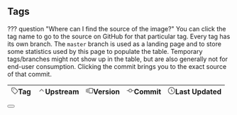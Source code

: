 ## Tags

??? question "Where can I find the source of the image?"
    You can click the tag name to go to the source on GitHub for that particular tag. Every tag has its own branch.
    The `master` branch is used as a landing page and to store some statistics used by this page to populate the table.
    Temporary tags/branches might not show up in the table, but are also generally not for end-user consumption.
    Clicking the commit brings you to the exact source of that commit.

<table id= "tags-table">
  <thead>
    <th style="white-space:nowrap;"><span class="twemoji"><svg xmlns="http://www.w3.org/2000/svg" xmlns:xlink="http://www.w3.org/1999/xlink" aria-hidden="true" focusable="false" width="1em" height="1em" style="-ms-transform: rotate(360deg); -webkit-transform: rotate(360deg); transform: rotate(360deg);" preserveAspectRatio="xMidYMid meet" viewBox="0 0 16 16"><path fill-rule="evenodd" d="M2.5 7.775V2.75a.25.25 0 0 1 .25-.25h5.025a.25.25 0 0 1 .177.073l6.25 6.25a.25.25 0 0 1 0 .354l-5.025 5.025a.25.25 0 0 1-.354 0l-6.25-6.25a.25.25 0 0 1-.073-.177zm-1.5 0V2.75C1 1.784 1.784 1 2.75 1h5.025c.464 0 .91.184 1.238.513l6.25 6.25a1.75 1.75 0 0 1 0 2.474l-5.026 5.026a1.75 1.75 0 0 1-2.474 0l-6.25-6.25A1.75 1.75 0 0 1 1 7.775zM6 5a1 1 0 1 0 0 2a1 1 0 0 0 0-2z" fill="#626262"/></svg></span>Tag</th>
    <th style="white-space:nowrap;"><span class="twemoji"><svg xmlns="http://www.w3.org/2000/svg" xmlns:xlink="http://www.w3.org/1999/xlink" aria-hidden="true" focusable="false" width="1em" height="1em" style="-ms-transform: rotate(360deg); -webkit-transform: rotate(360deg); transform: rotate(360deg);" preserveAspectRatio="xMidYMid meet" viewBox="0 0 16 16"><path fill-rule="evenodd" d="M3.22 9.78a.75.75 0 0 1 0-1.06l4.25-4.25a.75.75 0 0 1 1.06 0l4.25 4.25a.75.75 0 0 1-1.06 1.06L8 6.06L4.28 9.78a.75.75 0 0 1-1.06 0z" fill="#626262"/></svg></span>Upstream</th>
    <th style="white-space:nowrap;"><span class="twemoji"><svg xmlns="http://www.w3.org/2000/svg" xmlns:xlink="http://www.w3.org/1999/xlink" aria-hidden="true" focusable="false" width="1em" height="1em" style="-ms-transform: rotate(360deg); -webkit-transform: rotate(360deg); transform: rotate(360deg);" preserveAspectRatio="xMidYMid meet" viewBox="0 0 16 16"><path fill-rule="evenodd" d="M7.75 14A1.75 1.75 0 0 1 6 12.25v-8.5C6 2.784 6.784 2 7.75 2h6.5c.966 0 1.75.784 1.75 1.75v8.5A1.75 1.75 0 0 1 14.25 14h-6.5zm-.25-1.75c0 .138.112.25.25.25h6.5a.25.25 0 0 0 .25-.25v-8.5a.25.25 0 0 0-.25-.25h-6.5a.25.25 0 0 0-.25.25v8.5zM4.9 3.508a.75.75 0 0 1-.274 1.025a.25.25 0 0 0-.126.217v6.5a.25.25 0 0 0 .126.217a.75.75 0 0 1-.752 1.298A1.75 1.75 0 0 1 3 11.25v-6.5c0-.649.353-1.214.874-1.516a.75.75 0 0 1 1.025.274zM1.625 5.533a.75.75 0 1 0-.752-1.299A1.75 1.75 0 0 0 0 5.75v4.5c0 .649.353 1.214.874 1.515a.75.75 0 1 0 .752-1.298a.25.25 0 0 1-.126-.217v-4.5a.25.25 0 0 1 .126-.217z" fill="#626262"/></svg></span>Version</th>
    <th style="white-space:nowrap;"><span class="twemoji"><svg xmlns="http://www.w3.org/2000/svg" xmlns:xlink="http://www.w3.org/1999/xlink" aria-hidden="true" focusable="false" width="1em" height="1em" style="-ms-transform: rotate(360deg); -webkit-transform: rotate(360deg); transform: rotate(360deg);" preserveAspectRatio="xMidYMid meet" viewBox="0 0 16 16"><path fill-rule="evenodd" d="M10.5 7.75a2.5 2.5 0 1 1-5 0a2.5 2.5 0 0 1 5 0zm1.43.75a4.002 4.002 0 0 1-7.86 0H.75a.75.75 0 1 1 0-1.5h3.32a4.001 4.001 0 0 1 7.86 0h3.32a.75.75 0 1 1 0 1.5h-3.32z" fill="#626262"/></svg></span>Commit</th>
    <th style="white-space:nowrap;"><span class="twemoji"><svg xmlns="http://www.w3.org/2000/svg" xmlns:xlink="http://www.w3.org/1999/xlink" aria-hidden="true" focusable="false" width="1em" height="1em" style="-ms-transform: rotate(360deg); -webkit-transform: rotate(360deg); transform: rotate(360deg);" preserveAspectRatio="xMidYMid meet" viewBox="0 0 16 16"><path fill-rule="evenodd" d="M1.5 8a6.5 6.5 0 1 1 13 0a6.5 6.5 0 0 1-13 0zM8 0a8 8 0 1 0 0 16A8 8 0 0 0 8 0zm.5 4.75a.75.75 0 0 0-1.5 0v3.5a.75.75 0 0 0 .471.696l2.5 1a.75.75 0 0 0 .557-1.392L8.5 7.742V4.75z" fill="#626262"/></svg></span>Last Updated</th>
  </thead>
  <tbody>
  </tbody>
</table>

<div id="tags-admonition" class="admonition docker">
<div class="highlight" id="tags-codeblock"><pre id="__code_2"><span></span><button class="md-clipboard md-icon" title="Copy to clipboard" data-clipboard-target="#__code_2 > code"></button><code></code></pre></div>
</div>

<script type="text/javascript" src="https://ajax.googleapis.com/ajax/libs/jquery/3.5.1/jquery.min.js"></script>
<script type="text/javascript" src="/javascripts/loadJSON.js"></script>
